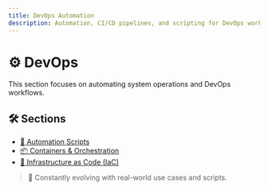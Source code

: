 ```yaml
---
title: DevOps Automation
description: Automation, CI/CD pipelines, and scripting for DevOps workflows.
---
```


# ⚙️ DevOps

This section focuses on automating system operations and DevOps workflows.

## 🛠️ Sections

- [🤖 Automation Scripts](./automation/)
- [📦 Containers & Orchestration](./containers/)
- [📐 Infrastructure as Code (IaC)](./iac/)

> 🚧 Constantly evolving with real-world use cases and scripts.